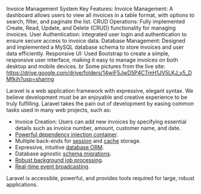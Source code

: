 Invoice Management System
Key Features:
Invoice Management: A dashboard allows users to view all invoices in a table format, with options to search, filter, and paginate the list.
CRUD Operations: Fully implemented Create, Read, Update, and Delete (CRUD) functionality for managing invoices.
User Authentication: integrated user login and authentication to ensure secure access to invoice data.
Database Management: Designed and implemented a MySQL database schema to store invoices and user data efficiently.
Responsive UI: Used Bootstrap to create a simple, responsive user interface, making it easy to manage invoices on both desktop and mobile devices.
br
Some pictures from the live site:
https://drive.google.com/drive/folders/14wiF5JwD5P4CTmH1JV5LKJ_y5_DMfkjh?usp=sharing




Laravel is a web application framework with expressive, elegant syntax. We believe development must be an enjoyable and creative experience to be truly fulfilling. Laravel takes the pain out of development by easing common tasks used in many web projects, such as:

- Invoice Creation: Users can add new invoices by specifying essential details such as invoice number, amount, customer name, and date.
- [Powerful dependency injection container](https://laravel.com/docs/container).
- Multiple back-ends for [session](https://laravel.com/docs/session) and [cache](https://laravel.com/docs/cache) storage.
- Expressive, intuitive [database ORM](https://laravel.com/docs/eloquent).
- Database agnostic [schema migrations](https://laravel.com/docs/migrations).
- [Robust background job processing](https://laravel.com/docs/queues).
- [Real-time event broadcasting](https://laravel.com/docs/broadcasting).

Laravel is accessible, powerful, and provides tools required for large, robust applications.
